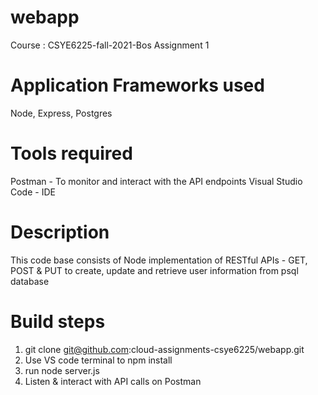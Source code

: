 # webapp
Course : CSYE6225-fall-2021-Bos
Assignment 1

# Application Frameworks used
Node, Express, Postgres

# Tools required
Postman - To monitor and interact with the API endpoints
Visual Studio Code - IDE

# Description
This code base consists of Node implementation of RESTful APIs - GET, POST & PUT to create, update and retrieve user information from psql database

# Build steps
1. git clone git@github.com:cloud-assignments-csye6225/webapp.git
2. Use VS code terminal to npm install
3. run node server.js
4. Listen & interact with API calls on Postman
